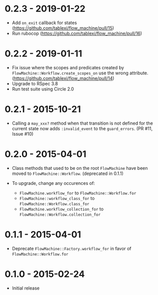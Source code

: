 # 0.2.3 - 2019-01-22

* Add `on_exit` callback for states (https://github.com/tablexi/flow_machine/pull/15)
* Run rubocop (https://github.com/tablexi/flow_machine/pull/16)

# 0.2.2 - 2019-01-11

* Fix issue where the scopes and predicates created by `FlowMachine::Workflow.create_scopes_on`
  use the wrong attribute. (https://github.com/tablexi/flow_machine/pull/14)
* Upgrade to RSpec 3.8
* Run test suite using Circle 2.0

# 0.2.1 - 2015-10-21

* Calling a `may_xxx?` method when that transition is not defined for the current
  state now adds `:invalid_event` to the `guard_errors`. (PR #11, Issue #10)

# 0.2.0 - 2015-04-01

* Class methods that used to be on the root `FlowMachine` have been moved to `FlowMachine::Workflow`. (deprecated in 0.1.1)

* To upgrade, change any occurences of:
    * `FlowMachine.workflow_for` to `FlowMachine::Workflow.for`
    * `FlowMachine::workflow_class_for` to `FlowMachine::Workflow.class_for`
    * `FlowMachine.workflow_collection_for` to `FlowMachine::Workflow.collection_for`

# 0.1.1 - 2015-04-01

* Deprecate `FlowMachine::Factory.workflow_for` in favor of `FlowMachine::Workflow.for`

# 0.1.0 - 2015-02-24

* Initial release
